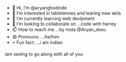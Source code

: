 - 👋 Hi, I’m @aryanghodinde
- 👀 I’m interested in tabletennes and learing new skils
- 🌱 I’m currently learning web devlpment
- 💞️ I’m looking to collaborate on ...code with harrey
- 📫 How to reach me ...by insta @Aryan_desu
- 😄 Pronouns: ...he/him
- ⚡ Fun fact: ...i am indian

<!---
aryanghodinde/aryanghodinde is a ✨ special ✨ repository because its `README.md` (this file) appears on your GitHub profile.
You can click the Preview link to take a look at your changes.
--->
iam seeing to go along with all of you
